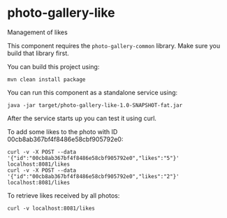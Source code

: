 # photo-gallery-like

Management of likes

This component requires the `photo-gallery-common` library. Make sure you build that library first.

 You can build this project using:

```
mvn clean install package
```

You can run this component as a standalone service using:

```
java -jar target/photo-gallery-like-1.0-SNAPSHOT-fat.jar
```

After the service starts up you can test it using curl.

To add some likes to the photo with ID 00cb8ab367bf4f8486e58cbf905792e0:

```
curl -v -X POST --data '{"id":"00cb8ab367bf4f8486e58cbf905792e0","likes":"5"}' localhost:8081/likes
curl -v -X POST --data '{"id":"00cb8ab367bf4f8486e58cbf905792e0","likes":"2"}' localhost:8081/likes

```

To retrieve likes received by all photos:

```
curl -v localhost:8081/likes
```
